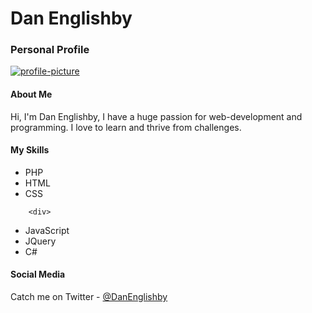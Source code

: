 <div class="container">
  <h1>Dan Englishby</h1>
  <h3>Personal Profile</h3>
  <a href="https://imgbb.com/"><img src="https://i.ibb.co/pdJfzx9/profile-picture.jpg" alt="profile-picture" border="0" /></a>
  <h4>About Me</h4>
  <p>Hi, I'm Dan Englishby, I have a huge passion for web-development and programming. I love to learn and thrive from challenges.</p>
  <h4>My Skills</h4> 
  <div class="listFlex">
    <div>
  <ul>
    <li>PHP</li>
    <li>HTML</li>
    <li>CSS</li>
  </ul>
    </div>
    
        <div>
  <ul>
    <li>JavaScript</li>
    <li>JQuery</li>
    <li>C#</li>
  </ul>
    </div>
  </div>
      <h4>Social Media</h4> 
  Catch me on Twitter - <a href="https://twitter.com/DanEnglishby">@DanEnglishby</a>
</div>  
  

